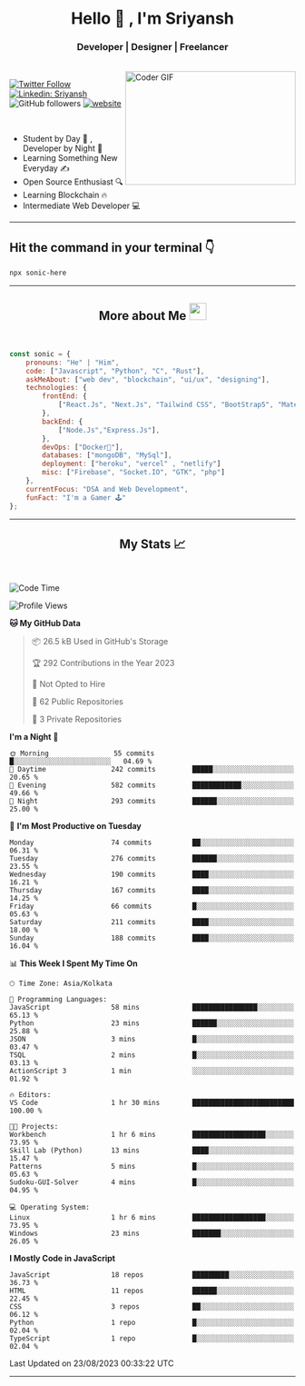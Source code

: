
<h1 align="center">Hello  👋 , I'm Sriyansh</h1>
<h3 align="center">Developer | Designer | Freelancer </h3>
<br>
<img alt="Coder GIF" align="right" height=200 width=300 src="https://miro.medium.com/max/1360/0*7Q3yvSIv_t0ioJ-Z.gif" />

[![Twitter Follow](https://img.shields.io/twitter/follow/ShivamSriyansh?label=Follow)](https://twitter.com/intent/follow?screen_name=ShivamSriyansh)
[![Linkedin: Sriyansh](https://img.shields.io/badge/-Sriyansh-blue?style=flat-square&logo=Linkedin&logoColor=white&link=https://www.linkedin.com/in/sriyansh-shivam/)](https://www.linkedin.com/in/sriyansh-shivam/)
![GitHub followers](https://img.shields.io/github/followers/SoNiC-HeRE?label=Follow&style=social)
[![website](https://img.shields.io/badge/Website-46a2f1.svg?&style=flat-square&logo=Google-Chrome&logoColor=white&link=https://ss-portfolio.vercel.app/)](https://ss-portfolio.vercel.app/)

<br/>

- Student by Day 🌅 , Developer by Night 🌃
- Learning Something New Everyday ✍️
- Open Source Enthusiast 🔍
- Learning Blockchain 🔥
- Intermediate Web Developer 💻



<hr/>

## Hit the command in your terminal 👇
```bash
npx sonic-here
```

<hr/>
<h2 align="center">More about Me <img src="https://emojis.slackmojis.com/emojis/images/1531849430/4246/blob-sunglasses.gif?1531849430" width="30"/> </h3>
<br>

```javascript
const sonic = {
    pronouns: "He" | "Him",
    code: ["Javascript", "Python", "C", "Rust"],
    askMeAbout: ["web dev", "blockchain", "ui/ux", "designing"],
    technologies: {
        frontEnd: {
            ["React.Js", "Next.Js", "Tailwind CSS", "BootStrap5", "MaterialUI"]
        },
        backEnd: {
            ["Node.Js","Express.Js"],
        },
        devOps: ["Docker🐳"],
        databases: ["mongoDB", "MySql"],
        deployment: ["heroku", "vercel" , "netlify"]
        misc: ["Firebase", "Socket.IO", "GTK", "php"]
    },
    currentFocus: "DSA and Web Development",
    funFact: "I'm a Gamer 🕹️"
};
```
<hr/>

<h2 align="center"> My Stats 📈 </h2>
<br />

<!--START_SECTION:waka-->
![Code Time](http://img.shields.io/badge/Code%20Time-28%20hrs%2026%20mins-blue)

![Profile Views](http://img.shields.io/badge/Profile%20Views-1-blue)

**🐱 My GitHub Data** 

> 📦 26.5 kB Used in GitHub's Storage 
 > 
> 🏆 292 Contributions in the Year 2023
 > 
> 🚫 Not Opted to Hire
 > 
> 📜 62 Public Repositories 
 > 
> 🔑 3 Private Repositories 
 > 
**I'm a Night 🦉** 

```text
🌞 Morning                55 commits          █░░░░░░░░░░░░░░░░░░░░░░░░   04.69 % 
🌆 Daytime                242 commits         █████░░░░░░░░░░░░░░░░░░░░   20.65 % 
🌃 Evening                582 commits         ████████████░░░░░░░░░░░░░   49.66 % 
🌙 Night                  293 commits         ██████░░░░░░░░░░░░░░░░░░░   25.00 % 
```
📅 **I'm Most Productive on Tuesday** 

```text
Monday                   74 commits          ██░░░░░░░░░░░░░░░░░░░░░░░   06.31 % 
Tuesday                  276 commits         ██████░░░░░░░░░░░░░░░░░░░   23.55 % 
Wednesday                190 commits         ████░░░░░░░░░░░░░░░░░░░░░   16.21 % 
Thursday                 167 commits         ████░░░░░░░░░░░░░░░░░░░░░   14.25 % 
Friday                   66 commits          █░░░░░░░░░░░░░░░░░░░░░░░░   05.63 % 
Saturday                 211 commits         ████░░░░░░░░░░░░░░░░░░░░░   18.00 % 
Sunday                   188 commits         ████░░░░░░░░░░░░░░░░░░░░░   16.04 % 
```


📊 **This Week I Spent My Time On** 

```text
🕑︎ Time Zone: Asia/Kolkata

💬 Programming Languages: 
JavaScript               58 mins             ████████████████░░░░░░░░░   65.13 % 
Python                   23 mins             ██████░░░░░░░░░░░░░░░░░░░   25.88 % 
JSON                     3 mins              █░░░░░░░░░░░░░░░░░░░░░░░░   03.47 % 
TSQL                     2 mins              █░░░░░░░░░░░░░░░░░░░░░░░░   03.13 % 
ActionScript 3           1 min               ░░░░░░░░░░░░░░░░░░░░░░░░░   01.92 % 

🔥 Editors: 
VS Code                  1 hr 30 mins        █████████████████████████   100.00 % 

🐱‍💻 Projects: 
Workbench                1 hr 6 mins         ██████████████████░░░░░░░   73.95 % 
Skill Lab (Python)       13 mins             ████░░░░░░░░░░░░░░░░░░░░░   15.47 % 
Patterns                 5 mins              █░░░░░░░░░░░░░░░░░░░░░░░░   05.63 % 
Sudoku-GUI-Solver        4 mins              █░░░░░░░░░░░░░░░░░░░░░░░░   04.95 % 

💻 Operating System: 
Linux                    1 hr 6 mins         ██████████████████░░░░░░░   73.95 % 
Windows                  23 mins             ███████░░░░░░░░░░░░░░░░░░   26.05 % 
```

**I Mostly Code in JavaScript** 

```text
JavaScript               18 repos            █████████░░░░░░░░░░░░░░░░   36.73 % 
HTML                     11 repos            ██████░░░░░░░░░░░░░░░░░░░   22.45 % 
CSS                      3 repos             ██░░░░░░░░░░░░░░░░░░░░░░░   06.12 % 
Python                   1 repo              █░░░░░░░░░░░░░░░░░░░░░░░░   02.04 % 
TypeScript               1 repo              █░░░░░░░░░░░░░░░░░░░░░░░░   02.04 % 
```




 Last Updated on 23/08/2023 00:33:22 UTC
<!--END_SECTION:waka-->
<hr />
